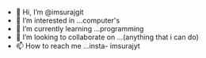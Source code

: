 - 👋 Hi, I’m @imsurajgit
- 👀 I’m interested in ...computer's 
- 🌱 I’m currently learning ...programming
- 💞️ I’m looking to collaborate on ...(anything that i can do)
- 📫 How to reach me ...insta- imsurajyt

<!---
imsurajgit/imsurajgit is a ✨ special ✨ repository because its `README.md` (this file) appears on your GitHub profile.
You can click the Preview link to take a look at your changes.
--->
